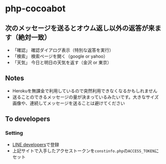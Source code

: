 # php-cocoabot

## 次のメッセージを送るとオウム返し以外の返答が来ます（絶対一致）

- 「確認」 確認ダイアログ表示（特別な返答を実行）
- 「検索」 検索ページを開く（google or yahoo）
- 「天気」 今日と明日の天気を返す（金沢 or 東京）

## Notes

- Herokuを無課金で利用しているので突然利用できなくなるかもしれません
- 送ることのできるメッセージの量が決まっているみたいです。大きなサイズ画像や、連続してメッセージを送ることは避けてください

## To developers

### Setting

 - [LINE developers](https://developers.line.me/ja/)で登録
 - 上記サイトで入手したアクセストークンを```constinfo.php```の```ACCESS_TOKEN```にセット
